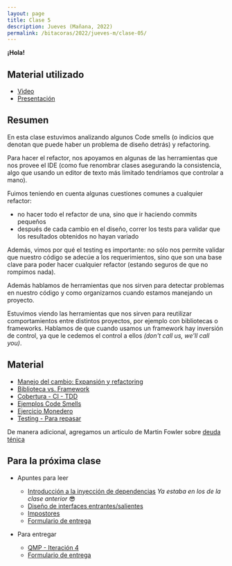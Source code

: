 ```yaml
---
layout: page
title: Clase 5
description: Jueves (Mañana, 2022)
permalink: /bitacoras/2022/jueves-m/clase-05/
---
```

**¡Hola!**

## Material utilizado

- [Video](https://youtu.be/iCW2TLQyc4I)
- [Presentación](https://docs.google.com/presentation/d/1mH5bBFV0LD6_RdL2vnkudEfd3VCRt94TgIg8-oOpCkA/edit?usp=sharing)

## Resumen

En esta clase estuvimos analizando algunos Code smells (o indicios que denotan que puede haber un problema de diseño detrás) y refactoring.

Para hacer el refactor, nos apoyamos en algunas de las herramientas que nos provee el IDE (como fue renombrar clases asegurando la consistencia, algo que usando un editor de texto más limitado tendríamos que controlar a mano).

Fuimos teniendo en cuenta algunas cuestiones comunes a cualquier refactor:

- no hacer todo el refactor de una, sino que ir haciendo commits pequeños
- después de cada cambio en el diseño, correr los tests para validar que los resultados obtenidos no hayan variado

Además, vimos por qué el testing es importante: no sólo nos permite validar que nuestro código se adecúe a los requerimientos, sino que son una base clave para poder hacer cualquier refactor (estando seguros de que no rompimos nada).

Además hablamos de herramientas que nos sirven para detectar problemas en nuestro código y como organizarnos cuando estamos manejando un proyecto.

Estuvimos viendo las herramientas que nos sirven para reutilizar comportamientos entre distintos proyectos, por ejemplo con bibliotecas o frameworks. Hablamos de que cuando usamos un framework hay inversión de control, ya que le cedemos el control a ellos _(don't call us, we'll call you)_.

## Material

- [Manejo del cambio: Expansión y refactoring](https://docs.google.com/document/d/1cAje0qwy3Cus_ob0r-tatbcT01sDFeLt3MmSVmLeSxk/edit?usp=sharing)
- [Biblioteca vs. Framework](https://docs.google.com/document/d/1D_MCoh4J8kL1MAKNlbDgAMu2nYxri-81nZBYOPFWnO0/edit#heading=h.6ab0fffv8tld)
- [Cobertura - CI - TDD](https://docs.google.com/document/d/11mVR-4wEZhlQMDEqrfQeYLypEsrSqXv98dr78SA0Oq4/edit#heading=h.l56kk55d8zve)
- [Ejemplos Code Smells](https://docs.google.com/document/d/1N-ZFQqcmge7TozZ1zOcW1tbFrn9IFEJm91X8MFGysik/edit?usp=sharing)
- [Ejercicio Monedero](https://github.com/dds-utn/dds-monedero-java8)
- [Testing - Para repasar](https://docs.google.com/document/d/11mVR-4wEZhlQMDEqrfQeYLypEsrSqXv98dr78SA0Oq4)

De manera adicional, agregamos un articulo de Martin Fowler sobre [deuda ténica](https://martinfowler.com/bliki/TechnicalDebt.html)

## Para la próxima clase

- Apuntes para leer
  - [Introducción a la inyección de dependencias](https://docs.google.com/document/d/1GsW-hVF0XR76KunDILqkltyE1KIBvj3ldCCkyStjne0/edit?usp=sharing) *Ya estaba en los de la clase anterior* 😎
  - [Diseño de interfaces entrantes/salientes](https://docs.google.com/document/d/1LurA-bCEHhCsIPFiFg1rqfIdfe5SdS4wBePfG45nDqg)
  - [Impostores](https://docs.google.com/document/d/11mVR-4wEZhlQMDEqrfQeYLypEsrSqXv98dr78SA0Oq4/edit#heading=h.5bqwe0zgcgud)
  - [Formulario de entrega](https://docs.google.com/forms/d/e/1FAIpQLSf25adlwVJKxJkMNgZSpfJQFUkcT1SHaUZ_3AONaJzRxKQbZQ/viewform)

- Para entregar
  - [QMP - Iteración 4](https://docs.google.com/document/d/1sy9S9EeIQr8fhatKnfTCgOfjVniJDu2viI-Av0gn0xY)
  - [Formulario de entrega](https://docs.google.com/forms/d/e/1FAIpQLSdv1Zwr97A6PKiQ5RZJC0L6GmaE2UEzqk5ayJuByMH9TdIJjg/viewform)